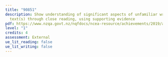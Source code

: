 ```yaml
---
title: "90851"
description: Show understanding of significant aspects of unfamiliar written
  text(s) through close reading, using supporting evidence
pdf: https://www.nzqa.govt.nz/nqfdocs/ncea-resource/achievements/2019/as90851.pdf
level: "1"
credits: 4
assessment: External
ue_lit_reading: false
ue_lit_writing: false
---
```

